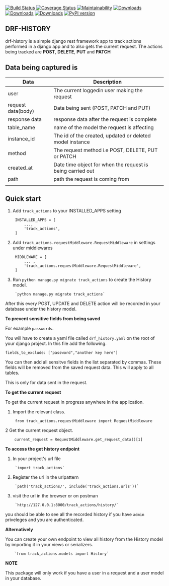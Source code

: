 [![Build Status](https://travis-ci.org/kenneth051/drf-history.svg?branch=develop)](https://travis-ci.org/kenneth051/drf-history)  [![Coverage Status](https://coveralls.io/repos/github/kenneth051/django-track-actions/badge.svg?branch=develop)](https://coveralls.io/github/kenneth051/django-track-actions?branch=develop)   [![Maintainability](https://api.codeclimate.com/v1/badges/fc8a5a15c480d2ad117d/maintainability)](https://codeclimate.com/github/kenneth051/django-track-actions/maintainability)  [![Downloads](https://pepy.tech/badge/drf-history)](https://pepy.tech/project/drf-history)   [![Downloads](https://pepy.tech/badge/drf-history/month)](https://pepy.tech/project/drf-history/month)  [![Downloads](https://pepy.tech/badge/drf-history/week)](https://pepy.tech/project/drf-history/week) [![PyPI version](https://badge.fury.io/py/drf-history.svg)](https://badge.fury.io/py/drf-history)


**DRF-HISTORY**
---------------------------------


drf-history is a simple django rest framework app to track actions performed in a django app and to also gets the current request.
The actions being tracked are **POST**,  **DELETE**, **PUT** and **PATCH**

Data being captured is 
-----------------------
| Data | Description|
| --- | --- |
| user | The current loggedin user making the request|
| request data(body) | Data being sent (POST, PATCH and  PUT)|
| response data | response data after the request is complete |
| table_name | name of the model the request is affecting |
| instance_id | The id of the created, updated or deleted model instance |
| method | The request method i.e POST, DELETE, PUT or PATCH |
| created_at | Date time object for when the request is being carried out |
| path | path the request is coming from |
| | |


Quick start
-------------

1. Add `track_actions` to your INSTALLED_APPS setting

        INSTALLED_APPS = [
            ...,
            'track_actions',
        ]


2. Add `track_actions.requestMiddleware.RequestMiddleware` in settings under middlewares

        MIDDLEWARE = [
            ... ,
            'track_actions.requestMiddleware.RequestMiddleware',
        ]


3. Run `python manage.py migrate track_actions` to create the History model.

        `python manage.py migrate track_actions`
        

After this every POST, UPDATE and DELETE action will be recorded in your database under the history model.

**To prevent sensitive fields from being saved**

For example `passwords`.

You will have to create a yaml file called `drf_history.yaml` on the root of your django project.
In this file add the following. 

`fields_to_exclude: ["password","another key here"]`

You can then add all sensitve fields in the list separated by commas. These fields will be removed from the saved request data. This will apply to all tables.

This is only for data sent in the request. 


**To get the current request**

To get the current request in progress anywhere in the application.

1. Import the relevant class.

        from track_actions.requestMiddleware import RequestMiddleware


2   Get the current request object.
                                
        current_request = RequestMiddleware.get_request_data()[1]


**To access the get history endpoint**

1. In your project's url file


        `import track_actions` 

2. Register the url in the urlpattern 

        `path('track_actions/', include('track_actions.urls'))`

3. visit the url in the browser or on postman

        `http://127.0.0.1:8000/track_actions/history/`
        
you should be able to see all the recorded history if you have `admin` priveleges and you are authenticated.


**Alternatively**

You can create your own endpoint to view all history from the History model by importing it in your views or serializers.

        `from track_actions.models import History`


**NOTE**

This package will only work if you have a user in a request and a user model in your database.
